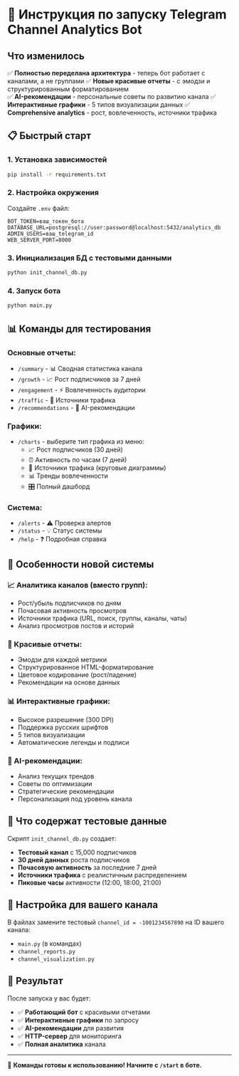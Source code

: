 # 🚀 Инструкция по запуску Telegram Channel Analytics Bot

## Что изменилось

✅ **Полностью переделана архитектура** - теперь бот работает с каналами, а не группами
✅ **Новые красивые отчеты** - с эмодзи и структурированным форматированием  
✅ **AI-рекомендации** - персональные советы по развитию канала
✅ **Интерактивные графики** - 5 типов визуализации данных
✅ **Comprehensive analytics** - рост, вовлеченность, источники трафика

## 📋 Быстрый старт

### 1. Установка зависимостей
```bash
pip install -r requirements.txt
```

### 2. Настройка окружения
Создайте `.env` файл:
```env
BOT_TOKEN=ваш_токен_бота
DATABASE_URL=postgresql://user:password@localhost:5432/analytics_db
ADMIN_USERS=ваш_telegram_id
WEB_SERVER_PORT=8000
```

### 3. Инициализация БД с тестовыми данными
```bash
python init_channel_db.py
```

### 4. Запуск бота
```bash
python main.py
```

## 📊 Команды для тестирования

### Основные отчеты:
- `/summary` - 📊 Сводная статистика канала
- `/growth` - 📈 Рост подписчиков за 7 дней  
- `/engagement` - ⚡ Вовлеченность аудитории
- `/traffic` - 🎯 Источники трафика
- `/recommendations` - 🤖 AI-рекомендации

### Графики:
- `/charts` - выберите тип графика из меню:
  - 📈 Рост подписчиков (30 дней)
  - ⏰ Активность по часам (7 дней)  
  - 🎯 Источники трафика (круговые диаграммы)
  - 📊 Тренды вовлеченности
  - 🎛 Полный дашборд

### Система:
- `/alerts` - ⚠️ Проверка алертов
- `/status` - 💡 Статус системы
- `/help` - ❓ Подробная справка

## 🎯 Особенности новой системы

### 📈 Аналитика каналов (вместо групп):
- Рост/убыль подписчиков по дням
- Почасовая активность просмотров
- Источники трафика (URL, поиск, группы, каналы, чаты)
- Анализ просмотров постов и историй

### 🎨 Красивые отчеты:
- Эмодзи для каждой метрики
- Структурированное HTML-форматирование
- Цветовое кодирование (рост/падение)
- Рекомендации на основе данных

### 📊 Интерактивные графики:
- Высокое разрешение (300 DPI)
- Поддержка русских шрифтов
- 5 типов визуализации
- Автоматические легенды и подписи

### 🤖 AI-рекомендации:
- Анализ текущих трендов
- Советы по оптимизации
- Стратегические рекомендации
- Персонализация под уровень канала

## 📝 Что содержат тестовые данные

Скрипт `init_channel_db.py` создает:
- **Тестовый канал** с 15,000 подписчиков
- **30 дней данных** роста подписчиков
- **Почасовую активность** за последние 7 дней
- **Источники трафика** с реалистичным распределением
- **Пиковые часы** активности (12:00, 18:00, 21:00)

## 🔧 Настройка для вашего канала

В файлах замените тестовый `channel_id = -1001234567890` на ID вашего канала:
- `main.py` (в командах)
- `channel_reports.py` 
- `channel_visualization.py`

## 🎉 Результат

После запуска у вас будет:
- ✅ **Работающий бот** с красивыми отчетами
- ✅ **Интерактивные графики** по запросу  
- ✅ **AI-рекомендации** для развития
- ✅ **HTTP-сервер** для мониторинга
- ✅ **Полная аналитика** канала

---

🚀 **Команды готовы к использованию! Начните с `/start` в боте.**
